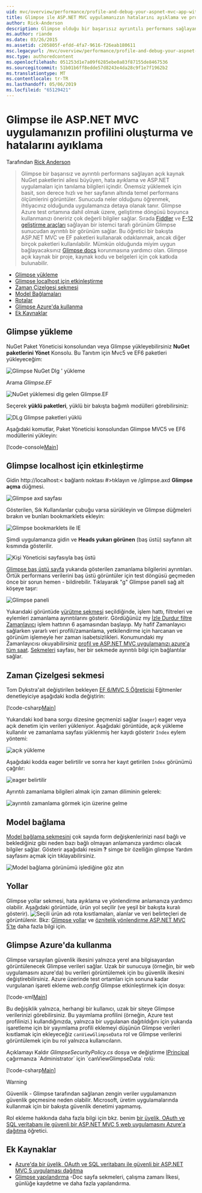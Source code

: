 ```yaml
---
uid: mvc/overview/performance/profile-and-debug-your-aspnet-mvc-app-with-glimpse
title: Glimpse ile ASP.NET MVC uygulamanızın hatalarını ayıklama ve profil | Microsoft Docs
author: Rick-Anderson
description: Glimpse olduğu bir başarısız ayrıntılı performans sağlayan açık kaynak NuGet paketlerini ailesi büyüyen, hata ayıklama ve tanılama bilgilerini ASP.NET bir...
ms.author: riande
ms.date: 03/26/2015
ms.assetid: c205805f-efdd-4fa7-9616-f26eab180611
msc.legacyurl: /mvc/overview/performance/profile-and-debug-your-aspnet-mvc-app-with-glimpse
msc.type: authoredcontent
ms.openlocfilehash: 051253d1e7a09f6285ebe0a83f87155de8467536
ms.sourcegitcommit: 51b01b6ff8edde57d8243e4da28c9f1e7f1962b2
ms.translationtype: MT
ms.contentlocale: tr-TR
ms.lasthandoff: 05/06/2019
ms.locfileid: "65129421"
---
```

# <a name="profile-and-debug-your-aspnet-mvc-app-with-glimpse"></a>Glimpse ile ASP.NET MVC uygulamanızın profilini oluşturma ve hatalarını ayıklama

Tarafından [Rick Anderson]((https://twitter.com/RickAndMSFT))

> Glimpse bir başarısız ve ayrıntılı performans sağlayan açık kaynak NuGet paketlerini ailesi büyüyen, hata ayıklama ve ASP.NET uygulamaları için tanılama bilgileri içindir. Önemsiz yüklemek için basit, son derece hızlı ve her sayfanın altında temel performans ölçümlerini görüntüler. Sunucuda neler olduğunu öğrenmek, ihtiyacınız olduğunda uygulamanıza detaya olanak tanır. Glimpse Azure test ortamına dahil olmak üzere, geliştirme döngüsü boyunca kullanmanızı öneririz çok değerli bilgiler sağlar. Sırada [Fiddler](http://www.telerik.com/fiddler) ve [F-12 geliştirme araçları](https://msdn.microsoft.com/library/ie/gg589512(v=vs.85).aspx) sağlayan bir istemci tarafı görünüm Glimpse sunucudan ayrıntılı bir görünüm sağlar. Bu öğretici bir bakışta ASP.NET MVC ve EF paketleri kullanarak odaklanmak, ancak diğer birçok paketleri kullanılabilir. Mümkün olduğunda miyim uygun bağlayacaksınız [Glimpse docs](http://getglimpse.com/Docs/) korunmasına yardımcı olan. Glimpse açık kaynak bir proje, kaynak kodu ve belgeleri için çok katkıda bulunabilir.

- [Glimpse yükleme](#ig)
- [Glimpse localhost için etkinleştirme](#eg)
- [Zaman Çizelgesi sekmesi](#Time)
- [Model Bağlamaları](#mb)
- [Rotalar](#route)
- [Glimpse Azure'da kullanma](#da)
- [Ek Kaynaklar](#addRes)

<a id="ig"></a>
## <a name="installing-glimpse"></a>Glimpse yükleme

NuGet Paket Yöneticisi konsolundan veya Glimpse yükleyebilirsiniz **NuGet paketlerini Yönet** Konsolu. Bu Tanıtım için Mvc5 ve EF6 paketleri yükleyeceğim:

![Glimpse NuGet Dlg ' yükleme](profile-and-debug-your-aspnet-mvc-app-with-glimpse/_static/image1.png)

Arama *Glimpse.EF*

![NuGet yüklemesi dlg gelen Glimpse.EF](profile-and-debug-your-aspnet-mvc-app-with-glimpse/_static/image2.png)

Seçerek **yüklü paketleri**, yüklü bir bakışta bağımlı modülleri görebilirsiniz:

![DLg Glimpse paketleri yüklü](profile-and-debug-your-aspnet-mvc-app-with-glimpse/_static/image3.png)

Aşağıdaki komutlar, Paket Yöneticisi konsolundan Glimpse MVC5 ve EF6 modüllerini yükleyin:

[!code-console[Main](profile-and-debug-your-aspnet-mvc-app-with-glimpse/samples/sample1.cmd)]

<a id="eg"></a>
## <a name="enable-glimpse-for-localhost"></a>Glimpse localhost için etkinleştirme

Gidin http://localhost:&lt; bağlantı noktası #&gt;tıklayın ve /glimpse.axd <strong>Glimpse açma</strong> düğmesi.

![Glimpse axd sayfası](profile-and-debug-your-aspnet-mvc-app-with-glimpse/_static/image4.png)

Gösterilen, Sık Kullanılanlar çubuğu varsa sürükleyin ve Glimpse düğmeleri bırakın ve bunları bookmarklets ekleyin:

![Glimpse bookmarklets ile IE](profile-and-debug-your-aspnet-mvc-app-with-glimpse/_static/image5.png)

Şimdi uygulamanıza gidin ve **Heads yukarı görünen** (baş üstü) sayfanın alt kısmında gösterilir.

![Kişi Yöneticisi sayfasıyla baş üstü](profile-and-debug-your-aspnet-mvc-app-with-glimpse/_static/image6.png)

[Glimpse baş üstü sayfa](http://getglimpse.com/Docs/Heads-up-Display) yukarıda gösterilen zamanlama bilgilerini ayrıntıları. Örtük performans verilerini baş üstü görüntüler için test döngüsü geçmeden önce bir sorun hemen - bildirebilir. Tıklayarak &quot;g&quot; Glimpse paneli sağ alt köşeye taşır:

![Glimpse paneli](profile-and-debug-your-aspnet-mvc-app-with-glimpse/_static/image7.png)

Yukarıdaki görüntüde [yürütme sekmesi](http://getglimpse.com/Docs/Execution-Tab) seçildiğinde, işlem hattı, filtreleri ve eylemleri zamanlama ayrıntılarını gösterir. Gördüğünüz my [İzle Durdur filtre Zamanlayıcı](http://www.nuget.org/packages/StopWatch/) işlem hattının 6 aşamasından başlayıp. My hafif Zamanlayıcı sağlarken yararlı veri profili/zamanlama, yetkilendirme için harcanan ve görünüm işlemeyle her zaman isabetsizlikleri. Konumundaki my Zamanlayıcısı okuyabilirsiniz [profil ve ASP.NET MVC uygulamanızı azure'a tüm saat](https://blogs.msdn.com/b/webdev/archive/2014/07/29/profile-and-time-your-asp-net-mvc-app-all-the-way-to-azure.aspx). [Sekmeleri](http://getglimpse.com/Docs/Tabs) sayfası, her bir sekmede ayrıntılı bilgi için bağlantılar sağlar.

<a id="Time"></a>
## <a name="the-timeline-tab"></a>Zaman Çizelgesi sekmesi

Tom Dykstra'ait değiştirilen bekleyen [EF 6/MVC 5 Öğreticisi](../getting-started/getting-started-with-ef-using-mvc/creating-an-entity-framework-data-model-for-an-asp-net-mvc-application.md) Eğitmenler denetleyiciye aşağıdaki kodla değiştirin:

[!code-csharp[Main](profile-and-debug-your-aspnet-mvc-app-with-glimpse/samples/sample2.cs?highlight=1,20-31)]

Yukarıdaki kod bana sorgu dizesine geçmenizi sağlar (`eager`) eager veya açık denetim için verileri yükleniyor. Aşağıdaki görüntüde, açık yükleme kullanılır ve zamanlama sayfası yüklenmiş her kaydı gösterir `Index` eylem yöntemi:

![açık yükleme](profile-and-debug-your-aspnet-mvc-app-with-glimpse/_static/image8.png)

Aşağıdaki kodda eager belirtilir ve sonra her kayıt getirilen `Index` görünümü çağrılır:

![eager belirtilir](profile-and-debug-your-aspnet-mvc-app-with-glimpse/_static/image9.png)

Ayrıntılı zamanlama bilgileri almak için zaman diliminin gelerek:

![ayrıntılı zamanlama görmek için üzerine gelme](profile-and-debug-your-aspnet-mvc-app-with-glimpse/_static/image10.png)

<a id="mb"></a>
## <a name="model-binding"></a>Model bağlama

[Model bağlama sekmesini](http://getglimpse.com/Docs/Model-Binding-Tab) çok sayıda form değişkenlerinizi nasıl bağlı ve beklediğiniz gibi neden bazı bağlı olmayan anlamanıza yardımcı olacak bilgiler sağlar. Gösterir aşağıdaki resim **?** simge bir özelliğin glimpse Yardım sayfasını açmak için tıklayabilirsiniz.

![Model bağlama görünümü işlediğine göz atın](profile-and-debug-your-aspnet-mvc-app-with-glimpse/_static/image11.png)

<a id="route"></a>
## <a name="routes"></a>Yollar

 Glimpse yollar sekmesi, hata ayıklama ve yönlendirme anlamanıza yardımcı olabilir. Aşağıdaki görüntüde, ürün yol seçilir (ve yeşil bir bakışta kuralı gösterir). ![Seçili ürün adı](profile-and-debug-your-aspnet-mvc-app-with-glimpse/_static/image12.png) rota kısıtlamaları, alanlar ve veri belirteçleri de görüntülenir. Bkz: [Glimpse yollar](http://getglimpse.com/Docs/Routes-Tab) ve [öznitelik yönlendirme ASP.NET MVC 5'te](https://blogs.msdn.com/b/webdev/archive/2013/10/17/attribute-routing-in-asp-net-mvc-5.aspx) daha fazla bilgi için. 

<a id="da"></a>
## <a name="using-glimpse-on-azure"></a>Glimpse Azure'da kullanma

Glimpse varsayılan güvenlik ilkesini yalnızca yerel ana bilgisayardan görüntülenecek Glimpse verileri sağlar. Uzak bir sunucuya (örneğin, bir web uygulamasını azure'da) bu verileri görüntülemek için bu güvenlik ilkesini değiştirebilirsiniz. Azure üzerinde test ortamları için sonuna kadar vurgulanan işareti ekleme *web.config* Glimpse etkinleştirmek için dosya:

[!code-xml[Main](profile-and-debug-your-aspnet-mvc-app-with-glimpse/samples/sample3.xml?highlight=2-6)]

Bu değişiklik yalnızca, herhangi bir kullanıcı, uzak bir siteye Glimpse verilerinizi görebilirsiniz. Bu yayımlama profilini (örneğin, Azure test profilinizi.) kullandığınızda, yalnızca bir uygulanan dağıtıldığını için yukarıda işaretleme için bir yayımlama profili eklemeyi düşünün Glimpse verileri kısıtlamak için ekleyeceğiz `canViewGlimpseData` rol ve Glimpse verilerini görüntülemek için bu rol yalnızca kullanıcıların.

Açıklamayı Kaldır *GlimpseSecurityPolicy.cs* dosya ve değiştirme [IPrincipal](https://msdn.microsoft.com/library/system.security.principal.iprincipal.isinrole(v=vs.110).aspx) çağırmanıza `Administrator` için `canViewGlimpseData` rolü:

[!code-csharp[Main](profile-and-debug-your-aspnet-mvc-app-with-glimpse/samples/sample4.cs?highlight=6)]

> [!WARNING]
> Güvenlik - Glimpse tarafından sağlanan zengin veriler uygulamanızın güvenlik geçmesine neden olabilir. Microsoft, üretim uygulamalarında kullanmak için bir bakışta güvenlik denetimi yapmamış.

Rol ekleme hakkında daha fazla bilgi için bkz. benim [bir üyelik, OAuth ve SQL veritabanı ile güvenli bir ASP.NET MVC 5 web uygulamasını Azure'a dağıtma](https://azure.microsoft.com/documentation/articles/web-sites-dotnet-deploy-aspnet-mvc-app-membership-oauth-sql-database/) öğretici.

<a id="addRes"></a>
## <a name="additional-resources"></a>Ek Kaynaklar

- [Azure'da bir üyelik, OAuth ve SQL veritabanı ile güvenli bir ASP.NET MVC 5 uygulaması dağıtma](https://azure.microsoft.com/documentation/articles/web-sites-dotnet-deploy-aspnet-mvc-app-membership-oauth-sql-database/)
- [Glimpse yapılandırma](http://getglimpse.com/Docs/Configuration) -Doc sayfa sekmeleri, çalışma zamanı İlkesi, günlüğe kaydetme ve daha fazla yapılandırma.
